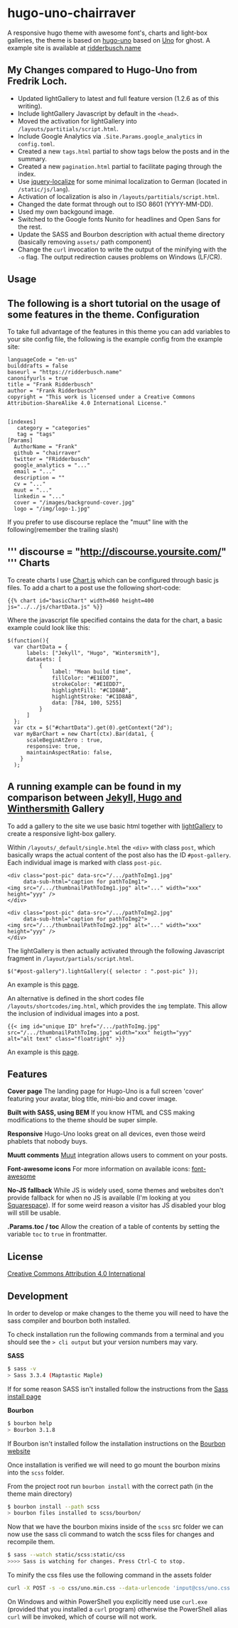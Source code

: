 hugo-uno-chairraver
===================

A responsive hugo theme with awesome font's, charts and light-box
galleries, the theme is based on [hugo-uno](https://github.com/SenjinDarashiva/hugo-uno)
based on [Uno](https://github.com/daleanthony/Uno) for ghost. A example site
is available at [ridderbusch.name](https://ridderbusch.name)

## My Changes compared to Hugo-Uno from Fredrik Loch.

* Updated lightGallery to latest and full feature version (1.2.6 as of this writing).
* Include lightGallery Javascript by default in the `<head>`.
* Moved the activation for lightGallery into `/layouts/partitials/script.html`.
* Include Google Analytics via `.Site.Params.google_analytics` in `config.toml`.
* Created a new `tags.html` partial to show tags below the posts and in
the summary.
* Created a new `pagination.html` partial to facilitate paging through the
index.
* Use [jquery-localize](https://github.com/coderifous/jquery-localize)
for some minimal localization to German (located in `/static/js/lang`).
* Activation of localization is also in `/layouts/partitials/script.html`.
* Changed the date format through out to ISO 8601 (YYYY-MM-DD).
* Used my own backgound image.
* Switched to the Google fonts Nunito for headlines and Open Sans for
  the rest.
* Update the SASS and Bourbon description with actual theme directory
(basically removing `assets/` path component)
* Change the `curl` invocation to write the output of the minifying
with the `-o` flag. The output redirection causes problems on Windows (LF/CR).

## Usage
The following is a short tutorial on the usage of some features in the theme.
Configuration
-

To take full advantage of the features in this theme you can add variables to your site config file, the following is the example config from the example site:
```
languageCode = "en-us"
builddrafts = false
baseurl = "https://ridderbusch.name"
canonifyurls = true
title = "Frank Ridderbusch"
author = "Frank Ridderbusch"
copyright = "This work is licensed under a Creative Commons Attribution-ShareAlike 4.0 International License."


[indexes]
   category = "categories"
   tag = "tags"
[Params]
  AuthorName = "Frank"
  github = "chairraver"
  twitter = "FRidderbusch"
  google_analytics = "..."
  email = "..."
  description = ""
  cv = "..."
  muut = "..."
  linkedin = "..."
  cover = "/images/background-cover.jpg"
  logo = "/img/logo-1.jpg"
```

If you prefer to use discourse replace the "muut" line with the following(remember the trailing slash)

'''
  discourse = "http://discourse.yoursite.com/"
'''
Charts
-

To create charts I use [Chart.js](https://github.com/nnnick/Chart.js) which can be configured through basic js files. To add a chart to a post use the following short-code:
```
{{% chart id="basicChart" width=860 height=400 js="../../js/chartData.js" %}}
```
Where the javascript file specified contains the data for the chart, a basic example could look like this:
```
$(function(){
  var chartData = {
      labels: ["Jekyll", "Hugo", "Wintersmith"],
      datasets: [
          {
              label: "Mean build time",
              fillColor: "#E1EDD7",
              strokeColor: "#E1EDD7",
              highlightFill: "#C1D8AB",
              highlightStroke: "#C1D8AB",
              data: [784, 100, 5255]
          }
      ]
  };
  var ctx = $("#chartData").get(0).getContext("2d");
  var myBarChart = new Chart(ctx).Bar(data1, {
      scaleBeginAtZero : true,
      responsive: true,
      maintainAspectRatio: false,
    }
  );
```
A running example can be found in my comparison between [Jekyll, Hugo and Winthersmith](http://fredrikloch.me/post/2014-08-12-Jekyll-and-its-alternatives-from-a-site-generation-point-of-view/)
Gallery
-
To add a gallery to the site we use basic html together with
[lightGallery](http://sachinchoolur.github.io/lightGallery/index.html)
to create a responsive light-box gallery.

Within `/layouts/_default/single.html` the `<div>` with class `post`,
which basically wraps the actual content of the post also has the ID
`#post-gallery`. Each individual image is marked with class
`post-pic`. 

```
<div class="post-pic" data-src="/.../pathToImg1.jpg"
     data-sub-html="caption for pathToImg1">
<img src="/.../thumbnailPathToImg1.jpg" alt="..." width="xxx" height="yyy" />
</div>

<div class="post-pic" data-src="/.../pathToImg2.jpg"
     data-sub-html="caption for pathToImg2">
<img src="/.../thumbnailPathToImg2.jpg" alt="..." width="xxx" height="yyy" />
</div>
```

The lightGallery is then actually activated through the following
Javascript fragment in `/layout/partials/script.html`.

```
$("#post-gallery").lightGallery({ selector : ".post-pic" });
```
An example is this
[page](https://ridderbusch.name/post/2014-10-31-nascom-circuits/).

An alternative is defined in the short codes file
`/layouts/shortcodes/img.html`, which provides the `img`
template. This allow the inclusion of individual images into a post.

```
{{< img id="unique ID" href="/.../pathToImg.jpg"
src="/.../thumbnailPathToImg.jpg" width="xxx" heigth="yyy"
alt="alt text" class="floatright" >}}
```

An example is this
[page](https://ridderbusch.name/page/my-photo-gear/).

## Features

**Cover page**
The landing page for Hugo-Uno is a full screen 'cover' featuring your avatar, blog title, mini-bio and cover image.

**Built with SASS, using BEM**
If you know HTML and CSS making modifications to the theme should be super simple.

**Responsive**
Hugo-Uno looks great on all devices, even those weird phablets that nobody buys.

**Muutt comments**
[Muut](https://muut.com/) integration allows users to comment on your posts.

**Font-awesome icons**
For more information on available icons: [font-awesome](http://fortawesome.github.io/Font-Awesome/)

**No-JS fallback**
While JS is widely used, some themes and websites don't provide fallback for when no JS is available (I'm looking at you [Squarespace](http://blog.squarespace.com/)). If for some weird reason a visitor has JS disabled your blog will still be usable.

**.Params.toc / toc**
Allow the creation of a table of contents by setting the variable `toc` to `true` in frontmatter.

## License
[Creative Commons Attribution 4.0 International](http://creativecommons.org/licenses/by/4.0/)

## Development

In order to develop or make changes to the theme you will need to have the sass compiler and bourbon both installed.

To check installation run the following commands from a terminal and you should see the `> cli output` but your version numbers may vary.

**SASS**
```bash
$ sass -v
> Sass 3.3.4 (Maptastic Maple)
```
If for some reason SASS isn't installed follow the instructions from the [Sass install page](http://sass-lang.com/install)

**Bourbon**
```bash
$ bourbon help
> Bourbon 3.1.8
```
If Bourbon isn't installed follow the installation instructions on the [Bourbon website](http://bourbon.io)

Once installation is verified we will need to go mount the bourbon
mixins into the `scss` folder.

From the project root run `bourbon install` with the correct path (in
the theme main directory)

```bash
$ bourbon install --path scss
> bourbon files installed to scss/bourbon/
```

Now that we have the bourbon mixins inside of the `scss` src folder we
can now use the sass cli command to watch the scss files for changes
and recompile them.

```bash
$ sass --watch static/scss:static/css
>>>> Sass is watching for changes. Press Ctrl-C to stop.
```

To minify the css files use the following command in the assets folder

```bash
curl -X POST -s -o css/uno.min.css --data-urlencode 'input@css/uno.css' http://cssminifier.com/raw
```

On Windows and within PowerShell you explicitly need use `curl.exe`
(provided that you installed a `curl` program) otherwise the
PowerShell alias `curl` will be invoked, which of course will not
work.
